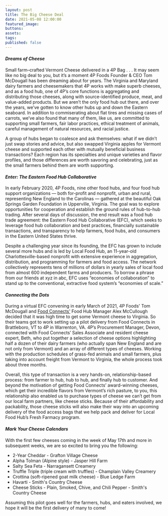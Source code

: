 ```yaml
---
layout: post
title: The Big Cheese Deal
date: 2021-05-08 12:00:00
featured_image:
buttons:
assets:
tags:
published: false
---
```

<div class="editable"><h4><strong><em>Dreams of Cheese</em></strong></h4><p>Small farm&ndash;crafted Vermont Cheese delivered in a 4P Bag . . . It may seem like no big deal to you, but it&rsquo;s a moment 4P Foods Founder &amp; CEO Tom McDougall has been dreaming about for years. The Virginia and Maryland dairy farmers and cheesemakers that 4P works with make superb cheeses, and as a food hub, one of 4P&rsquo;s core functions is aggregating and distributing those cheeses, along with source-identified produce, meat, and value-added products. But we aren&rsquo;t the only food hub out there, and over the years, we&rsquo;ve gotten to know other hubs up and down the Eastern seaboard. In addition to commiserating about flat tires and missing cases of carrots, we&rsquo;ve also found that many of them, like us, are committed to supporting small farmers, fair labor practices, ethical treatment of animals, careful management of natural resources, and racial justice.&nbsp;</p><p>A group of hubs began to coalesce and ask themselves: what if we didn&rsquo;t just swap stories and advice, but also swapped Virginia apples for Vermont cheese and supported each other with mutually beneficial business transactions? Each region has its specialties and unique varieties and flavor profiles, and those differences are worth savoring and celebrating, just as the small farmers behind them are worth supporting.</p><h4><strong><em>Enter: The Eastern Food Hub Collaborative</em></strong></h4><p>In early February 2020, 4P Foods, nine other food hubs, and four food hub support organizations &mdash; both for-profit and nonprofit, urban and rural, representing New England to the Carolinas &mdash; gathered at the beautiful Oak Springs Garden Foundation in Upperville, Virginia. The goal was to explore opportunities for cooperation and establish the ground rules of hub-to-hub trading. After several days of discussion, the end result was a food hub trade agreement: the Eastern Food Hub Collaborative (EFC), which seeks to leverage food hub collaboration and best practices, financially sustainable transactions, and transparency to help farmers, food hubs, and consumers in the Eastern United States thrive.&nbsp;</p><p>Despite a challenging year since its founding, the EFC has grown to include several more hubs and is led by Local Food Hub, an 11-year-old Charlottesville-based nonprofit with extensive experience in aggregation, distribution, and programming for farmers and food access. The network collectively represents tens of millions of dollars in yearly sales of local food from almost 600 independent farms and producers. To borrow a phrase from our friends at xyz in abc, EFC uses &ldquo;economies of collaboration&rdquo; to stand up to the conventional, extractive food system&rsquo;s &ldquo;economies of scale.&rdquo;</p><h4><strong><em>Connecting the Dots</em></strong></h4><p>During a virtual EFC convening in early March of 2021, 4P Foods' Tom McDougall and <a href="https://www.foodconnects.org/">Food Connects'</a> Food Hub Manager Alex McCullough decided that it was high time to get some Vermont cheese to Virginia. So their teams got to work setting up a pilot delivery from Food Connects in Brattleboro, VT to 4P in Warrenton, VA. 4P&rsquo;s Procurement Manager, Devon, connected with Food Connects&rsquo; Sales Associate and resident cheese expert, Beth, who put together a selection of cheese options highlighting half a dozen of their dairy farmers (who actually span New England and are not only from Vermont) and an array of different types of cheeses. Working with the production schedules of grass-fed animals and small farmers, plus taking into account freight from Vermont to Virginia, the whole process took about three months.&nbsp;</p><p>Overall, this type of transaction is a very hands-on, relationship-based process: from farmer to hub, hub to hub, and finally hub to customer. And beyond the motivation of getting Food Connects&rsquo; award-winning cheeses, which get their incredible flavors from Vermont&rsquo;s rich pasture, to you, this relationship also enabled us to purchase types of cheese we can&rsquo;t get from our local farm partners, like cheese sticks. Because of their affordability and packability, those cheese sticks will also make their way into an upcoming delivery of the food access bags that we help pack and deliver for Local Food Hub&rsquo;s Fresh Farmacy program.</p><h4><strong><em>Mark Your Cheese Calendars</em></strong></h4><p>With the first few cheeses coming in the week of May 17th and more in subsequent weeks, we are so excited to bring you the following:</p><ul><li>2-Year Cheddar - Grafton Village Cheese</li><li>Alpha Tolman (Alpine style) - Jasper Hill Farm</li><li>Salty Sea Feta - Narragansett Creamery</li><li>Truffle Triple (triple cream with truffles) - Champlain Valley Creamery</li><li>Crottina (soft-ripened goat milk cheese) - Blue Ledge Farm</li><li>Havarti - Smith's Country Cheese</li><li>Cheese Sticks - Plain, Smoked, Chive, and Chili Pepper - Smith's Country Cheese</li></ul><p>Assuming this pilot goes well for the farmers, hubs, and eaters involved, we hope it will be the first delivery of many to come!</p></div>
